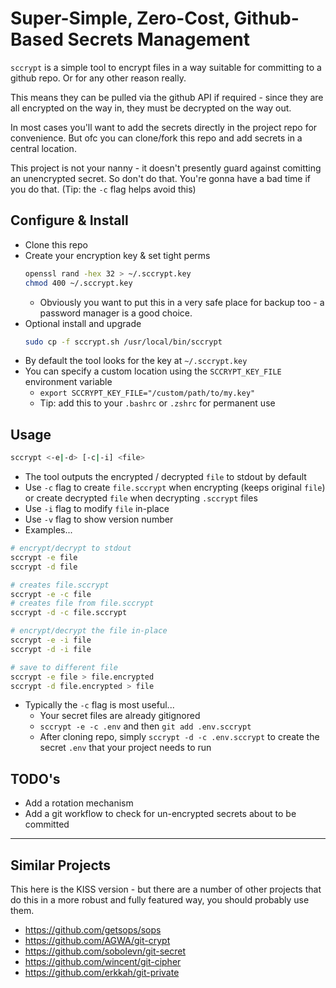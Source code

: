 # Super-Simple, Zero-Cost, Github-Based Secrets Management
`sccrypt` is a simple tool to encrypt files in a way suitable for committing to a github repo. Or for any other reason really.

This means they can be pulled via the github API if required - since they are all encrypted on the way in, they must be decrypted on the way out.

In most cases you'll want to add the secrets directly in the project repo for convenience. But ofc you can clone/fork this repo and add secrets in a central location.

This project is not your nanny - it doesn't presently guard against comitting an unencrypted secret.
So don't do that. You're gonna have a bad time if you do that.
(Tip: the `-c` flag helps avoid this)

## Configure & Install
* Clone this repo
* Create your encryption key & set tight perms
  ```bash
  openssl rand -hex 32 > ~/.sccrypt.key
  chmod 400 ~/.sccrypt.key
  ```
  * Obviously you want to put this in a very safe place for backup too - a password manager is a good choice.
* Optional install and upgrade
  ```bash
  sudo cp -f sccrypt.sh /usr/local/bin/sccrypt
  ```
* By default the tool looks for the key at `~/.sccrypt.key`
* You can specify a custom location using the `SCCRYPT_KEY_FILE` environment variable
  * `export SCCRYPT_KEY_FILE="/custom/path/to/my.key"`
  * Tip: add this to your `.bashrc` or `.zshrc` for permanent use

## Usage
```bash
sccrypt <-e|-d> [-c|-i] <file>
```
* The tool outputs the encrypted / decrypted `file` to stdout by default
* Use `-c` flag to create `file.sccrypt` when encrypting (keeps original `file`) or create decrypted `file` when decrypting `.sccrypt` files
* Use `-i` flag to modify `file` in-place
* Use `-v` flag to show version number
* Examples...
```bash
# encrypt/decrypt to stdout
sccrypt -e file                    
sccrypt -d file

# creates file.sccrypt
sccrypt -e -c file
# creates file from file.sccrypt
sccrypt -d -c file.sccrypt

# encrypt/decrypt the file in-place
sccrypt -e -i file
sccrypt -d -i file

# save to different file
sccrypt -e file > file.encrypted
sccrypt -d file.encrypted > file
```
* Typically the `-c` flag is most useful...
  * Your secret files are already gitignored
  * `sccrypt -e -c .env` and then `git add .env.sccrypt`
  * After cloning repo, simply `sccrypt -d -c .env.sccrypt` to create the secret `.env` that your project needs to run

## TODO's
* Add a rotation mechanism
* Add a git workflow to check for un-encrypted secrets about to be committed

---

## Similar Projects
This here is the KISS version - but there are a number of other projects that do this in a more robust and fully featured way, you should probably use them.

* https://github.com/getsops/sops
* https://github.com/AGWA/git-crypt
* https://github.com/sobolevn/git-secret
* https://github.com/wincent/git-cipher
* https://github.com/erkkah/git-private

